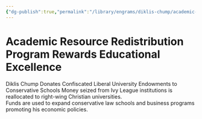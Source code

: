 ```yaml
---
{"dg-publish":true,"permalink":"/library/engrams/diklis-chump/academic-resource-redistribution-program-rewards-educational-excellence/","tags":["DC/Education","DC/AS5"]}
---
```


# Academic Resource Redistribution Program Rewards Educational Excellence
Diklis Chump Donates Confiscated Liberal University Endowments to Conservative Schools
	Money seized from Ivy League institutions is reallocated to right-wing Christian universities.  
	Funds are used to expand conservative law schools and business programs promoting his economic policies.
